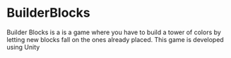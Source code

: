 # BuilderBlocks
Builder Blocks is a is a game where you have to build a tower of colors by letting new blocks fall on the ones already placed. This game is developed using Unity
